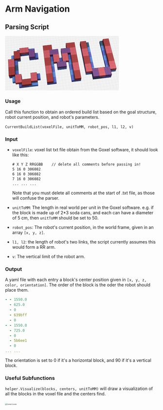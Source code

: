 # Arm Navigation

## Parsing Script

<img src="images/goal_state.png" alt="GoalState" style="zoom: 50%;" />

### Usage

Call this function to obtain an ordered build list based on the goal structure, robot current position, and robot's parameters.

```CurrentBuildList(voxelFile, unitToMM, robot_pos, l1, l2, v)```

### Input

- ```voxelFile```: voxel list txt file obtain from the Goxel software, it should look like this:

  ```
  # X Y Z RRGGBB    // delete all comments before passing in!
  5 16 0 306082
  6 16 0 306082
  7 16 0 306082
  ... ... ...
  ```

  Note that you must delete all comments at the start of .txt file, as those will confuse the parser.

- ```unitToMM```: The length in real world per unit in the Goxel software. e.g. if the block is made up of 2*3 soda cans, and each can have a diameter of 5 cm, then ```unitToMM``` should be set to 50.
- ```robot_pos```: The robot's current position, in the world frame, given in an array ```[x, y, z]```.
- ```l1, l2```: the length of robot's two links, the script currently assumes this would form a RR arm.
- ```v```: The vertical limit of the robot arm.

### Output

A yaml file with each entry a block's center position given in ```[x, y, z, color, orientation]```. The order of the block is the oder the robot should place them. 

```yaml
- - 1550.0
  - 625.0
  - 0
  - 639bff
  - 0
- - 1550.0
  - 725.0
  - 0
  - 5b6ee1
  - 0
... ...
```

The orientation is set to 0 if it's a horizontal block, and 90 if it's a vertical block.

### Useful Subfunctions

```helper.Visualize(blocks, centers, unitToMM)``` will draw a visualization of all the blocks in the voxel file and the centers find.

<img src="images/centers_find.png" alt="CenterCoords" style="zoom: 35%;" />

